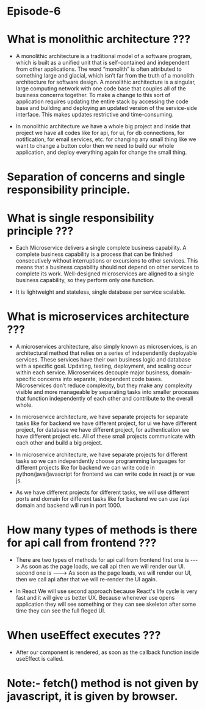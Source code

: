 # Episode-6

# What is monolithic architecture ???
* A monolithic architecture is a traditional model of a software program, which is built as a unified unit that is self-contained and independent from other applications. The word “monolith” is often attributed to something large and glacial, which isn’t far from the truth of a monolith architecture for software design. A monolithic architecture is a singular, large computing network with one code base that couples all of the business concerns together.  To make a change to this sort of application requires updating the entire stack by accessing the code base and building and deploying an updated version of the service-side interface. This makes updates restrictive and time-consuming. 

* In monolithic architecture we have a whole big project and inside that project we have all codes like for api, for ui, for db connections, for notification, for email services, etc. for changing any small thing like we want to change a button color then we need to build our whole application, and deploy everything again for change the small thing.

# Separation of concerns and single responsibility principle.

# What is single responsibility principle ???
* Each Microservice delivers a single complete business capability. A complete business capability is a process that can be finished consecutively without interruptions or excursions to other services. This means that a business capability should not depend on other services to complete its work. Well-designed microservices are aligned to a single business capability, so they perform only one function. 

* It is lightweight and stateless, single database per service scalable.

# What is microservices architecture ???
* A microservices architecture, also simply known as microservices, is an architectural method that relies on a series of independently deployable services. These services have their own business logic and database with a specific goal. Updating, testing, deployment, and scaling occur within each service. Microservices decouple major business, domain-specific concerns into separate, independent code bases. Microservices don’t reduce complexity, but they make any complexity visible and more manageable by separating tasks into smaller processes that function independently of each other and contribute to the overall whole. 

* In microservice architecture, we have separate projects for separate tasks like for backend we have different project, for ui we have different project, for database we have different project, for authentication we have different project etc. All of these small projects communicate with each other and build a big project.

* In microservice architecture, we have separate projects for different tasks so we can independently choose programming languages for different projects like for backend we can write code in python/java/javascript for frontend we can write code in react js or vue js.

* As we have different projects for different tasks, we will use different ports and domain for different tasks like for backend we can use /api domain and backend will run in port 1000.

# How many types of methods is there for api call from frontend ???
* There are two types of methods for api call from frontend
first one is --->
As soon as the page loads, we call api then we will render our UI.
second one is --->
As soon as the page loads, we will render our UI, then we call api after that we will re-render the UI again.

* In React We will use second approach because React's life cycle is very fast and it will give us better UX. Because whenever use opens application they will see something or they can see skeleton after some time they can see the full fleged UI.


# When useEffect executes ???
* After our component is rendered, as soon as the callback function inside useEffect is called.

# Note:- fetch() method is not given by javascript, it is given by browser.
